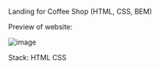 Landing for Coffee Shop (HTML, CSS, BEM)

Preview of website:

![image](https://github.com/user-attachments/assets/3febbbc0-9f01-4060-8fd5-11d06166cde4)

Stack:
HTML
CSS
